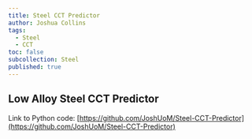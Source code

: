 ```yaml
---
title: Steel CCT Predictor
author: Joshua Collins
tags:
  - Steel
  - CCT
toc: false
subcollection: Steel
published: true
---
```


## Low Alloy Steel CCT Predictor

Link to Python code: [https://github.com/JoshUoM/Steel-CCT-Predictor](https://github.com/JoshUoM/Steel-CCT-Predictor)
